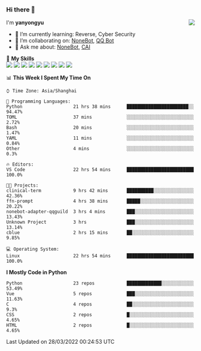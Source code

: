 ### Hi there 👋

<a href="#">
  <img align="right" src="https://github-readme-stats.vercel.app/api?username=yanyongyu&count_private=true&show_icons=true&bg_color=15,f2f7fd,E0EAFC" />
</a>

I'm **yanyongyu**

- 🌱 I’m currently learning: Reverse, Cyber Security
- 👯 I’m collaborating on: [NoneBot](https://github.com/nonebot), [QQ Bot](https://github.com/Mrs4s/go-cqhttp)
- 💬 Ask me about: [NoneBot](https://github.com/nonebot), [CAI](https://github.com/cscs181/CAI)

🌟 **My Skills**  
![](https://img.shields.io/badge/-Python-3e74a2?style=flat-square&logo=Python&logoColor=fff)
![](https://img.shields.io/badge/-Node.js-339933?style=flat-square&logo=Node.js&logoColor=fff)
![](https://img.shields.io/badge/-Vue-4fc08d?style=flat-square&logo=Vue.js&logoColor=fff)
![](https://img.shields.io/badge/-React-2d98ce?style=flat-square&logo=React&logoColor=fff)
![](https://img.shields.io/badge/-Docker-2496ED?style=flat-square&logo=Docker&logoColor=fff)
![](https://img.shields.io/badge/-Linux-000000?style=flat-square&logo=Linux&logoColor=fff)
![](https://img.shields.io/badge/-MySQL-4479A1?style=flat-square&logo=MySQL&logoColor=fff)
![](https://img.shields.io/badge/-Redis-DC382D?style=flat-square&logo=Redis&logoColor=fff)
![](https://img.shields.io/badge/-MongoDB-47A248?style=flat-square&logo=MongoDB&logoColor=fff)

<!--START_SECTION:waka-->
📊 **This Week I Spent My Time On** 

```text
⌚︎ Time Zone: Asia/Shanghai

💬 Programming Languages: 
Python                   21 hrs 38 mins      ███████████████████████░░   94.47% 
TOML                     37 mins             ░░░░░░░░░░░░░░░░░░░░░░░░░   2.72% 
Bash                     20 mins             ░░░░░░░░░░░░░░░░░░░░░░░░░   1.47% 
YAML                     11 mins             ░░░░░░░░░░░░░░░░░░░░░░░░░   0.84% 
Other                    4 mins              ░░░░░░░░░░░░░░░░░░░░░░░░░   0.3%

🔥 Editors: 
VS Code                  22 hrs 54 mins      █████████████████████████   100.0%

🐱‍💻 Projects: 
clinical-term            9 hrs 42 mins       ██████████░░░░░░░░░░░░░░░   42.36% 
ffn-prompt               4 hrs 38 mins       █████░░░░░░░░░░░░░░░░░░░░   20.22% 
nonebot-adapter-qqguild  3 hrs 4 mins        ███░░░░░░░░░░░░░░░░░░░░░░   13.43% 
Unknown Project          3 hrs               ███░░░░░░░░░░░░░░░░░░░░░░   13.14% 
cblue                    2 hrs 15 mins       ██░░░░░░░░░░░░░░░░░░░░░░░   9.85%

💻 Operating System: 
Linux                    22 hrs 54 mins      █████████████████████████   100.0%

```

**I Mostly Code in Python** 

```text
Python                   23 repos            █████████████░░░░░░░░░░░░   53.49% 
Vue                      5 repos             ███░░░░░░░░░░░░░░░░░░░░░░   11.63% 
C                        4 repos             ██░░░░░░░░░░░░░░░░░░░░░░░   9.3% 
CSS                      2 repos             █░░░░░░░░░░░░░░░░░░░░░░░░   4.65% 
HTML                     2 repos             █░░░░░░░░░░░░░░░░░░░░░░░░   4.65%

```



 Last Updated on 28/03/2022 00:24:53 UTC
<!--END_SECTION:waka-->
